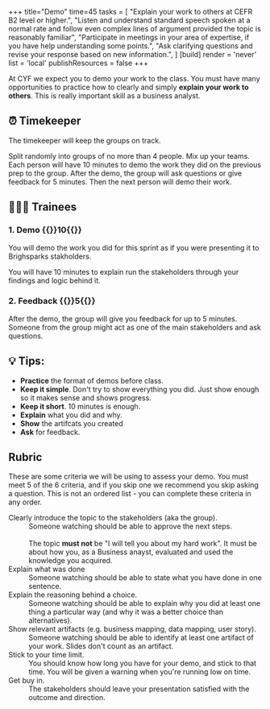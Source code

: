 +++
title="Demo"
time=45
tasks = [
    "Explain your work to others at CEFR B2 level or higher.",
    "Listen and understand standard speech spoken at a normal rate and follow even complex lines of argument provided the topic is reasonably familiar",
    "Participate in meetings in your area of expertise, if you have help understanding some points.",
    "Ask clarifying questions and revise your response based on new information.",
]
[build]
  render = 'never'
  list = 'local'
  publishResources = false
+++

At CYF we expect you to demo your work to the class. You must have many opportunities to practice how to clearly and simply **explain your work to others**. This is really important skill as a business analyst.

## ⏰ Timekeeper

The timekeeper will keep the groups on track.

Split randomly into groups of no more than 4 people. Mix up your teams.
Each person will have 10 minutes to demo the work they did on the previous prep to the group. 
After the demo, the group will ask questions or give feedback for 5 minutes.
Then the next person will demo their work.

## 🧑🏼‍🎓 Trainees

### 1. Demo {{<timer>}}10{{</timer>}}

You will demo the work you did for this sprint as if you were presenting it to Brighsparks stakholders.

You will have 10 minutes to explain run the stakeholders through your findings and logic behind it.

### 2. Feedback {{<timer>}}5{{</timer>}}

After the demo, the group will give you feedback for up to 5 minutes.
Someone from the group might act as one of the main stakeholders and ask questions.

## 💡 Tips:

- **Practice** the format of demos before class.
- **Keep it simple**. Don't try to show everything you did. Just show enough so it makes sense and shows progress.
- **Keep it short**. 10 minutes is enough.
- **Explain** what you did and why.
- **Show** the artifcats you created
- **Ask** for feedback.


## Rubric

These are some criteria we will be using to assess your demo. You must meet 5 of the 6 criteria, and if you skip one we recommend you skip asking a question. This is not an ordered list - you can complete these criteria in any order.
<dl class="c-rubric">
  <dt>Clearly introduce the topic to the stakeholders (aka the group).</dt><dd>Someone watching should be able to approve the next steps.<br /><br />The topic <strong>must not</strong> be "I will tell you about my hard work". It must be about how you, as a Business anayst, evaluated and used the knowledge you acquired.</dd>
  <dt>Explain what was done</dt><dd>Someone watching should be able to state what you have done in one sentence.</dd>
  <dt>Explain the reasoning behind a choice.</dt><dd>Someone watching should be able to explain why you did at least one thing a particular way (and why it was a better choice than alternatives).</dd>
  <dt>Show relevant artifacts (e.g. business mapping, data mapping, user story).</dt><dd>Someone watching should be able to identify at least one artifact of your work. Slides don't count as an artifact.</dd>
  <dt>Stick to your time limit.</dt><dd>You should know how long you have for your demo, and stick to that time. You will be given a warning when you're running low on time.</dd>
  <dt>Get buy in.</dt><dd>The stakeholders should leave your presentation satisfied with the outcome and direction.</dd>
</dl>